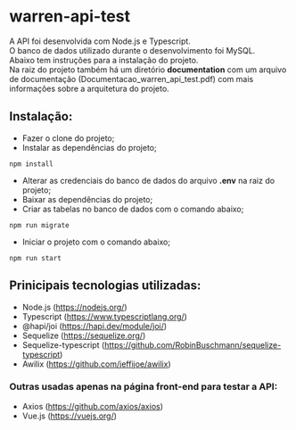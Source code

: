 # warren-api-test
A API foi desenvolvida com Node.js e Typescript.<br/>
O banco de dados utilizado durante o desenvolvimento foi MySQL.<br/>
Abaixo tem instruções para a instalação do projeto.<br/>
Na raiz do projeto também há um diretório <strong>documentation</strong> com um arquivo de documentação (Documentacao_warren_api_test.pdf) com mais informações sobre a arquitetura do projeto. 


## Instalação:
- Fazer o clone do projeto;
- Instalar as dependências do projeto;
```
npm install
```
- Alterar as credenciais do banco de dados do arquivo <strong>.env</strong> na raiz do projeto;
- Baixar as dependências do projeto;
- Criar as tabelas no banco de dados com o comando abaixo;
```
npm run migrate
```
- Iniciar o projeto com o comando abaixo;
```
npm run start
```

## Prinicipais tecnologias utilizadas:
- Node.js (https://nodejs.org/)
- Typescript (https://www.typescriptlang.org/)
- @hapi/joi (https://hapi.dev/module/joi/)
- Sequelize (https://sequelize.org/)
- Sequelize-typescript (https://github.com/RobinBuschmann/sequelize-typescript)
- Awilix (https://github.com/jeffijoe/awilix)

### Outras usadas apenas na página front-end para testar a API:
- Axios (https://github.com/axios/axios) 
- Vue.js (https://vuejs.org/)